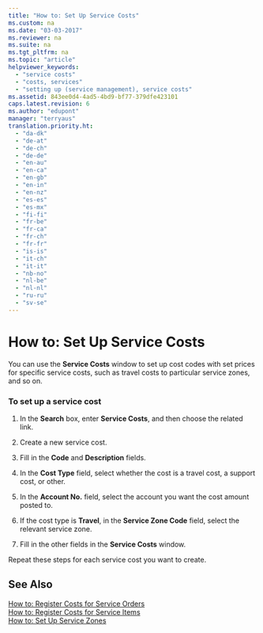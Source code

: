 ```yaml
---
title: "How to: Set Up Service Costs"
ms.custom: na
ms.date: "03-03-2017"
ms.reviewer: na
ms.suite: na
ms.tgt_pltfrm: na
ms.topic: "article"
helpviewer_keywords: 
  - "service costs"
  - "costs, services"
  - "setting up (service management), service costs"
ms.assetid: 843ee0d4-4ad5-4bd9-bf77-379dfe423101
caps.latest.revision: 6
ms.author: "edupont"
manager: "terryaus"
translation.priority.ht: 
  - "da-dk"
  - "de-at"
  - "de-ch"
  - "de-de"
  - "en-au"
  - "en-ca"
  - "en-gb"
  - "en-in"
  - "en-nz"
  - "es-es"
  - "es-mx"
  - "fi-fi"
  - "fr-be"
  - "fr-ca"
  - "fr-ch"
  - "fr-fr"
  - "is-is"
  - "it-ch"
  - "it-it"
  - "nb-no"
  - "nl-be"
  - "nl-nl"
  - "ru-ru"
  - "sv-se"
---
```

# How to: Set Up Service Costs
You can use the **Service Costs** window to set up cost codes with set prices for specific service costs, such as travel costs to particular service zones, and so on.  
  
### To set up a service cost  
  
1.  In the **Search** box, enter **Service Costs**, and then choose the related link.  
  
2.  Create a new service cost.  
  
3.  Fill in the **Code** and **Description** fields.  
  
4.  In the **Cost Type** field, select whether the cost is a travel cost, a support cost, or other.  
  
5.  In the **Account No.** field, select the account you want the cost amount posted to.  
  
6.  If the cost type is **Travel**, in the **Service Zone Code** field, select the relevant service zone.  
  
7.  Fill in the other fields in the **Service Costs** window.  
  
 Repeat these steps for each service cost you want to create.  
  
## See Also  
 [How to: Register Costs for Service Orders](../Service/how-to-register-costs-for-service-orders.md)   
 [How to: Register Costs for Service Items](../Service/how-to-register-costs-for-service-items.md)   
 [How to: Set Up Service Zones](../Service/how-to-set-up-service-zones.md)
